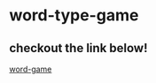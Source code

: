 # word-type-game
## checkout the link below!
[word-game](https://sanskarsri.github.io/word-type-game/)
